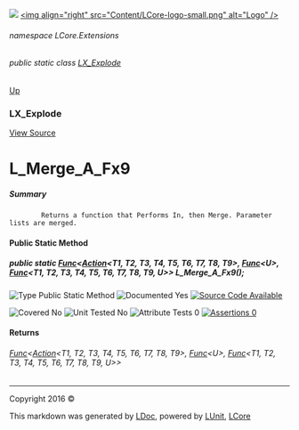 ![](Content/LCore-banner-small.png "")
[&lt;img align=&quot;right&quot; src=&quot;Content/LCore-logo-small.png&quot; alt=&quot;Logo&quot; /&gt;](../README.md)

###### namespace LCore.Extensions

###### public static class [LX_Explode](docs/LX_Explode.md)
[Up](docs/LX_Explode.md)

### LX_Explode
[View Source](Dynamic%20Code/CodeExplode/LX_Explode.cs)

# L_Merge_A_Fx9

##### Summary

            Returns a function that Performs In, then Merge. Parameter lists are merged.
            

#### Public Static Method

##### public static <a href="https://msdn.microsoft.com/en-us/library/bb534647.aspx" alt="" target="_blank">Func</a>&lt;<a href="https://msdn.microsoft.com/en-us/library/dd386922.aspx" alt="" target="_blank">Action</a>&lt;T1, T2, T3, T4, T5, T6, T7, T8, T9&gt;, <a href="https://msdn.microsoft.com/en-us/library/bb534960.aspx" alt="" target="_blank">Func</a>&lt;U&gt;, <a href="https://msdn.microsoft.com/en-us/library/dd386894.aspx" alt="" target="_blank">Func</a>&lt;T1, T2, T3, T4, T5, T6, T7, T8, T9, U&gt;&gt; L_Merge_A_Fx9();

![Type Public Static Method](http://b.repl.ca/v1/Type-Public%20Static%20Method-blue.png "")     ![Documented Yes](http://b.repl.ca/v1/Documented-Yes-brightgreen.png "") [![Source Code Available](http://b.repl.ca/v1/Source%20Code-Available-brightgreen.png "")](Dynamic%20Code/CodeExplode/LX_Explode.cs#L1203)

![Covered No](http://b.repl.ca/v1/Covered-No-red.png "") ![Unit Tested No](http://b.repl.ca/v1/Unit%20Tested-No-lightgrey.png "") ![Attribute Tests 0](http://b.repl.ca/v1/Attribute%20Tests-0-lightgrey.png "") [![Assertions 0](http://b.repl.ca/v1/Assertions-0-lightgrey.png "")](Dynamic%20Code/CodeExplode/LX_Explode.cs)

#### Returns

###### <a href="https://msdn.microsoft.com/en-us/library/bb534647.aspx" alt="" target="_blank">Func</a>&lt;<a href="https://msdn.microsoft.com/en-us/library/dd386922.aspx" alt="" target="_blank">Action</a>&lt;T1, T2, T3, T4, T5, T6, T7, T8, T9&gt;, <a href="https://msdn.microsoft.com/en-us/library/bb534960.aspx" alt="" target="_blank">Func</a>&lt;U&gt;, <a href="https://msdn.microsoft.com/en-us/library/dd386894.aspx" alt="" target="_blank">Func</a>&lt;T1, T2, T3, T4, T5, T6, T7, T8, T9, U&gt;&gt;



---

Copyright 2016 &copy; [](../README.md) [](../TableOfContents.md)

This markdown was generated by [LDoc](https://github.com/CodeSingularity/LDoc), powered by [LUnit](https://github.com/CodeSingularity/LUnit), [LCore](https://github.com/CodeSingularity/LCore)
